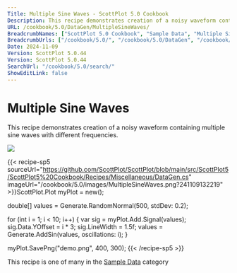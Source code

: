 ```yaml
---
Title: Multiple Sine Waves - ScottPlot 5.0 Cookbook
Description: This recipe demonstrates creation of a noisy waveform containing multiple sine waves with different frequencies.
URL: /cookbook/5.0/DataGen/MultipleSineWaves/
BreadcrumbNames: ["ScottPlot 5.0 Cookbook", "Sample Data", "Multiple Sine Waves"]
BreadcrumbUrls: ["/cookbook/5.0/", "/cookbook/5.0/DataGen", "/cookbook/5.0/DataGen/MultipleSineWaves"]
Date: 2024-11-09
Version: ScottPlot 5.0.44
Version: ScottPlot 5.0.44
SearchUrl: "/cookbook/5.0/search/"
ShowEditLink: false
---
```



<div class='d-flex align-items-center mt-5'>
<h1 class='me-2 text-dark my-0 border-0'>Multiple Sine Waves</h1>
</div>

This recipe demonstrates creation of a noisy waveform containing multiple sine waves with different frequencies.

[![](/cookbook/5.0/images/MultipleSineWaves.png?241109132219)](/cookbook/5.0/images/MultipleSineWaves.png?241109132219)

{{< recipe-sp5 sourceUrl="https://github.com/ScottPlot/ScottPlot/blob/main/src/ScottPlot5/ScottPlot5%20Cookbook/Recipes/Miscellaneous/DataGen.cs" imageUrl="/cookbook/5.0/images/MultipleSineWaves.png?241109132219" >}}ScottPlot.Plot myPlot = new();

double[] values = Generate.RandomNormal(500, stdDev: 0.2);

for (int i = 1; i &lt; 10; i++)
{
    var sig = myPlot.Add.Signal(values);
    sig.Data.YOffset = i * 3;
    sig.LineWidth = 1.5f;
    values = Generate.AddSin(values, oscillations: i);
}

myPlot.SavePng("demo.png", 400, 300);
{{< /recipe-sp5 >}}

<div class='my-5 text-center'>This recipe is one of many in the <a href='/cookbook/5.0/DataGen'>Sample Data</a> category</div>


